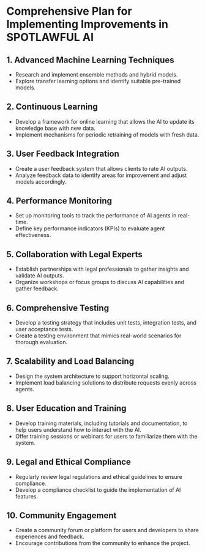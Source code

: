 # Comprehensive Plan for Implementing Improvements in SPOTLAWFUL AI

## 1. Advanced Machine Learning Techniques

- Research and implement ensemble methods and hybrid models.
- Explore transfer learning options and identify suitable pre-trained models.

## 2. Continuous Learning

- Develop a framework for online learning that allows the AI to update its knowledge base with new data.
- Implement mechanisms for periodic retraining of models with fresh data.

## 3. User Feedback Integration

- Create a user feedback system that allows clients to rate AI outputs.
- Analyze feedback data to identify areas for improvement and adjust models accordingly.

## 4. Performance Monitoring

- Set up monitoring tools to track the performance of AI agents in real-time.
- Define key performance indicators (KPIs) to evaluate agent effectiveness.

## 5. Collaboration with Legal Experts

- Establish partnerships with legal professionals to gather insights and validate AI outputs.
- Organize workshops or focus groups to discuss AI capabilities and gather feedback.

## 6. Comprehensive Testing

- Develop a testing strategy that includes unit tests, integration tests, and user acceptance tests.
- Create a testing environment that mimics real-world scenarios for thorough evaluation.

## 7. Scalability and Load Balancing

- Design the system architecture to support horizontal scaling.
- Implement load balancing solutions to distribute requests evenly across agents.

## 8. User Education and Training

- Develop training materials, including tutorials and documentation, to help users understand how to interact with the AI.
- Offer training sessions or webinars for users to familiarize them with the system.

## 9. Legal and Ethical Compliance

- Regularly review legal regulations and ethical guidelines to ensure compliance.
- Develop a compliance checklist to guide the implementation of AI features.

## 10. Community Engagement

- Create a community forum or platform for users and developers to share experiences and feedback.
- Encourage contributions from the community to enhance the project.
